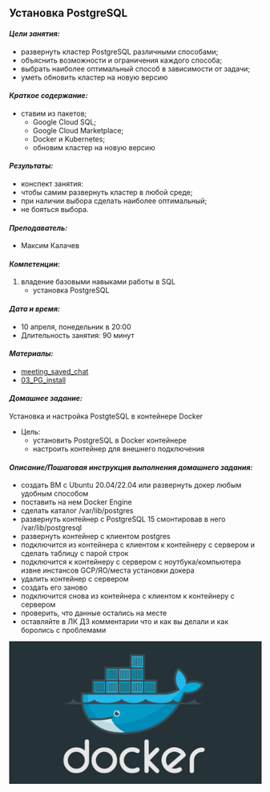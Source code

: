 ## **Установка PostgreSQL** ##


#### *Цели занятия:*
* развернуть кластер PostgreSQL различными способами;
* объяснить возможности и ограничения каждого способа;
* выбрать наиболее оптимальный способ в зависимости от задачи;
* уметь обновить кластер на новую версию


#### *Краткое содержание:*
* ставим из пакетов;
  * Google Cloud SQL;
  * Google Cloud Marketplace;
  * Docker и Kubernetes;
  * обновим кластер на новую версию


#### *Результаты:*
* конспект занятия:
* чтобы самим развернуть кластер в любой среде;
* при наличии выбора сделать наиболее оптимальный;
* не бояться выбора.


#### *Преподаватель:*
  * Максим Калачев


#### *Компетенции:*
1. владение базовыми навыками работы в SQL
   * установка PostgreSQL

#### *Дата и время:*
* 10 апреля, понедельник в 20:00
* Длительность занятия: 90 минут


#### *Материалы:*
* [meeting_saved_chat](https://cdn.otus.ru/media/public/25/64/meeting_saved_chat-322352-2564c3.txt)
* [03_PG_install](https://cdn.otus.ru/media/public/65/f7/03_PG_install-322352-65f72f.txt)


#### *Домашнее задание:*
Установка и настройка PostgteSQL в контейнере Docker
* Цель:
    * установить PostgreSQL в Docker контейнере
    * настроить контейнер для внешнего подключения
    
    
#### *Описание/Пошаговая инструкция выполнения домашнего задания:*
* создать ВМ с Ubuntu 20.04/22.04 или развернуть докер любым удобным способом
* поставить на нем Docker Engine
* сделать каталог /var/lib/postgres
* развернуть контейнер с PostgreSQL 15 смонтировав в него /var/lib/postgresql
* развернуть контейнер с клиентом postgres
* подключится из контейнера с клиентом к контейнеру с сервером и сделать
таблицу с парой строк
* подключится к контейнеру с сервером с ноутбука/компьютера извне инстансов GCP/ЯО/места установки докера
* удалить контейнер с сервером
* создать его заново
* подключится снова из контейнера с клиентом к контейнеру с сервером
* проверить, что данные остались на месте
* оставляйте в ЛК ДЗ комментарии что и как вы делали и как боролись с проблемами

<kbd>
  <img src="Docker-dark.jpg" />
</kbd>
